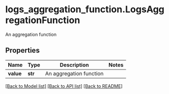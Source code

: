 # logs_aggregation_function.LogsAggregationFunction

An aggregation function
## Properties
Name | Type | Description | Notes
------------ | ------------- | ------------- | -------------
**value** | **str** | An aggregation function | 

[[Back to Model list]](README.md#documentation-for-models) [[Back to API list]](README.md#documentation-for-api-endpoints) [[Back to README]](README.md)


